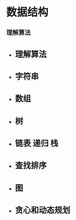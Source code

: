 #  数据结构

### 理解算法

- ##  理解算法


- ## 字符串

- ## 数组

- ## 树

- ## 链表 递归 栈

- ## 查找排序

- ## 图

- ## 贪心和动态规划